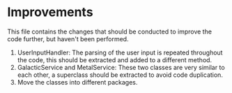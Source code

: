 # Improvements
This file contains the changes that should be conducted to improve the code further, but haven't been performed.

1. UserInputHandler: The parsing of the user input is repeated throughout the code, this should be extracted and added to a different method.
2. GalacticService and MetalService: These two classes are very similar to each other, a superclass should be extracted to avoid code duplication.
3. Move the classes into different packages.
